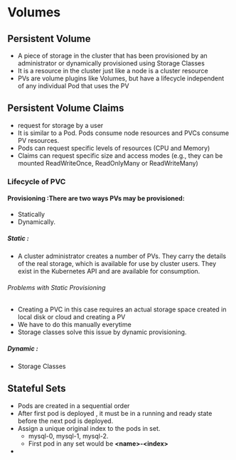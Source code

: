 # Volumes

## Persistent Volume
- A piece of storage in the cluster that has been provisioned by an administrator or dynamically provisioned using Storage Classes
- It is a resource in the cluster just like a node is a cluster resource
-  PVs are volume plugins like Volumes, but have a lifecycle independent of any individual Pod that uses the PV
## Persistent Volume Claims
-  request for storage by a user
-  It is similar to a Pod. Pods consume node resources and PVCs consume PV resources.
-  Pods can request specific levels of resources (CPU and Memory)
-  Claims can request specific size and access modes (e.g., they can be mounted ReadWriteOnce, ReadOnlyMany or ReadWriteMany)

### Lifecycle of PVC
#### __Provisioning__ :There are two ways PVs may be provisioned: 
  - Statically
  - Dynamically.

##### **Static** :
- A cluster administrator creates a number of PVs. They carry the details of the real storage, which is available for use by cluster users. They exist in the Kubernetes API and are available for consumption.
###### Problems with Static Provisioning
  - Creating a PVC in this case requires an actual storage space created in local disk or cloud and creating a PV
  - We have to do this manually everytime
  - Storage classes solve this issue by dynamic provisioning.


##### **Dynamic** :
- Storage Classes




## Stateful Sets
- Pods are created in a sequential order
- After first pod is deployed , it must be in a running and ready state  before the next pod is deployed.
- Assign a unique original index to the pods in set.
  - mysql-0, mysql-1, mysql-2.
  - First pod in any set would be __\<name>-\<index>__
-  
